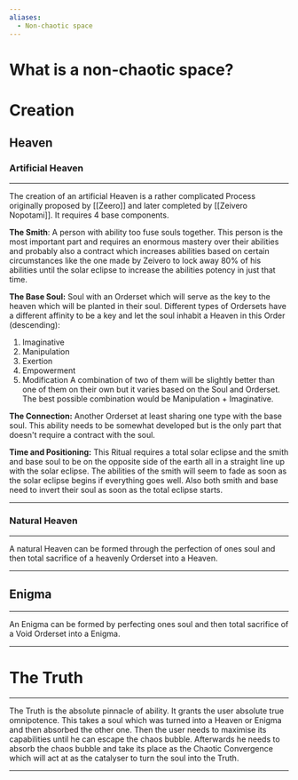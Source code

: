 ```yaml
---
aliases:
  - Non-chaotic space
---
```

# What is a non-chaotic space?

# Creation
## Heaven
### Artificial Heaven
___
The creation of an artificial Heaven is a rather complicated Process originally proposed by [[Zeero]] and later completed by [[Zeivero Nopotami]].
It requires 4 base components.

**The Smith**:
A person with ability too fuse souls together. This person is the most important part and requires an enormous mastery over their abilities and probably also a contract which increases abilities based on certain circumstances like the one made by Zeivero to lock away 80% of his abilities until the solar eclipse to increase the abilities potency in just that time.

**The Base Soul:**
Soul with an Orderset which will serve as the key to the heaven which will be planted in their soul.
Different types of Ordersets have a different affinity to be a key and let the soul inhabit a Heaven in this Order (descending):
1. Imaginative
2. Manipulation
3. Exertion
4. Empowerment
5. Modification
A combination of two of them will be slightly better than one of them on their own but it varies based on the Soul and Orderset. The best possible combination would be Manipulation + Imaginative.

**The Connection:**
Another Orderset at least sharing one type with the base soul. This ability needs to be somewhat developed but is the only part that doesn't require a contract with the soul.

**Time and Positioning:**
This Ritual requires a total solar eclipse and the smith and base soul to be on the opposite side of the earth all in a straight line up with the solar eclipse. The abilities of the smith will seem to fade as soon as the solar eclipse begins if everything goes well.
Also both smith and base need to invert their soul as soon as the total eclipse starts.
___
### Natural Heaven
___
A natural Heaven can be formed through the perfection of ones soul and then total sacrifice of a heavenly Orderset into a Heaven.
___

## Enigma
___
An Enigma can be formed by perfecting ones soul and then total sacrifice of a Void Orderset into a Enigma.
___

# The Truth
___
The Truth is the absolute pinnacle of ability. It grants the user absolute true omnipotence.
This takes a soul which was turned into a Heaven or Enigma and then absorbed the other one.
Then the user needs to maximise its capabilities until he can escape the chaos bubble. 
Afterwards he needs to absorb the chaos bubble and take its place as the Chaotic Convergence which will act at as the catalyser to turn the soul into the Truth.
___
